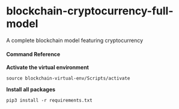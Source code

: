 # blockchain-cryptocurrency-full-model
A complete blockchain model featuring cryptocurrency

#### Command Reference

**Activate the virtual environment**
```
source blockchain-virtual-env/Scripts/activate
```

**Install all packages**
```
pip3 install -r requirements.txt
```
